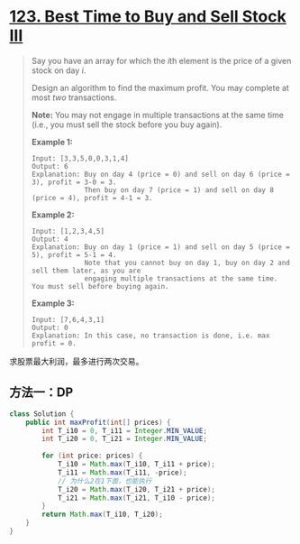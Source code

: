 # [123. Best Time to Buy and Sell Stock III][1]

> Say you have an array for which the *i*th element is the price of a given stock on day *i*.
>
> Design an algorithm to find the maximum profit. You may complete at most *two* transactions.
>
> **Note:** You may not engage in multiple transactions at the same time (i.e., you must sell the stock before you buy again).
>
> **Example 1:**
>
> ```
> Input: [3,3,5,0,0,3,1,4]
> Output: 6
> Explanation: Buy on day 4 (price = 0) and sell on day 6 (price = 3), profit = 3-0 = 3.
>              Then buy on day 7 (price = 1) and sell on day 8 (price = 4), profit = 4-1 = 3.
> ```
>
> **Example 2:**
>
> ```
> Input: [1,2,3,4,5]
> Output: 4
> Explanation: Buy on day 1 (price = 1) and sell on day 5 (price = 5), profit = 5-1 = 4.
>              Note that you cannot buy on day 1, buy on day 2 and sell them later, as you are
>              engaging multiple transactions at the same time. You must sell before buying again.
> ```
>
> **Example 3:**
>
> ```
> Input: [7,6,4,3,1]
> Output: 0
> Explanation: In this case, no transaction is done, i.e. max profit = 0.
> ```



求股票最大利润，最多进行两次交易。



## 方法一：DP

```java
class Solution {
    public int maxProfit(int[] prices) {
        int T_i10 = 0, T_i11 = Integer.MIN_VALUE;
        int T_i20 = 0, T_i21 = Integer.MIN_VALUE;
        
        for (int price: prices) {
            T_i10 = Math.max(T_i10, T_i11 + price);
            T_i11 = Math.max(T_i11, -price);
            // 为什么2在1下面，也能执行
            T_i20 = Math.max(T_i20, T_i21 + price);
            T_i21 = Math.max(T_i21, T_i10 - price);
        }
        return Math.max(T_i10, T_i20);
    }
}
```















[1]: https://leetcode.com/problems/best-time-to-buy-and-sell-stock-iii/